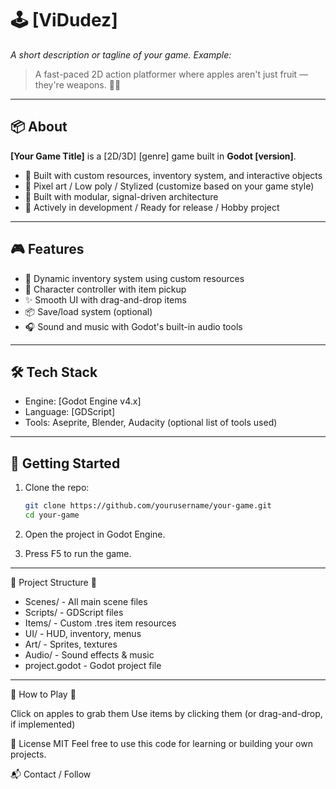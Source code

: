 # 🕹️ [ViDudez]

_A short description or tagline of your game. Example:_
> A fast-paced 2D action platformer where apples aren't just fruit — they're weapons. 🍎💥

---

## 📦 About

**[Your Game Title]** is a [2D/3D] [genre] game built in **Godot [version]**.

- 🔧 Built with custom resources, inventory system, and interactive objects
- 🎨 Pixel art / Low poly / Stylized (customize based on your game style)
- 🧠 Built with modular, signal-driven architecture
- 🐛 Actively in development / Ready for release / Hobby project

---

## 🎮 Features

- 🍎 Dynamic inventory system using custom resources
- 🧍 Character controller with item pickup
- ✨ Smooth UI with drag-and-drop items
- 📦 Save/load system (optional)
- 🎧 Sound and music with Godot's built-in audio tools

---

## 🛠️ Tech Stack

- Engine: [Godot Engine v4.x]
- Language: [GDScript]
- Tools: Aseprite, Blender, Audacity (optional list of tools used)

---

## 🚀 Getting Started

1. Clone the repo:
   ```bash
   git clone https://github.com/yourusername/your-game.git
   cd your-game
2. Open the project in Godot Engine.

3. Press F5 to run the game.

---


📂 Project Structure 📂 

- Scenes/            - All main scene files
- Scripts/           - GDScript files
- Items/             - Custom .tres item resources
- UI/                - HUD, inventory, menus
- Art/               - Sprites, textures
- Audio/             - Sound effects & music
- project.godot      - Godot project file

---

🧪 How to Play 🧪

Click on apples to grab them
Use items by clicking them (or drag-and-drop, if implemented)

📜 License
MIT
Feel free to use this code for learning or building your own projects.

📬 Contact / Follow
